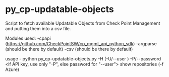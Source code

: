 # py_cp-updatable-objects
Script to fetch available Updatable Objects from Check Point Management and putting them into a csv file.

Modules used:
-cpapi (https://github.com/CheckPointSW/cp_mgmt_api_python_sdk)
-argparse (should be there by default)
-csv (should be there by default)

usage - 
python py_cp-updatable-objects.py -H <Check Point Management Server> (-U/--user <api user name>) -P/--password <if API key, use only "-P", else password for "--user"> show repositories (-f Azure)
  
  
